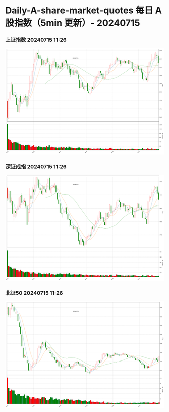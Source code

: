 
# Daily-A-share-market-quotes 每日 A 股指数（5min 更新）- 20240715

### 上证指数 20240715 11:26
![](./fig/2024/7/20240715-sh000001.png)

### 深证成指 20240715 11:26
![](./fig/2024/7/20240715-sz399001.png)

### 北证50 20240715 11:26
![](./fig/2024/7/20240715-bj899050.png)
